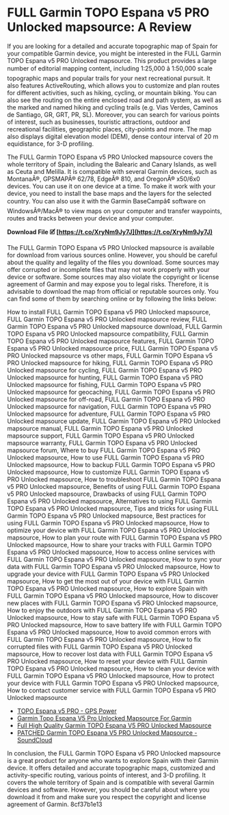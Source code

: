 # FULL Garmin TOPO Espana v5 PRO Unlocked mapsource: A Review
 
If you are looking for a detailed and accurate topographic map of Spain for your compatible Garmin device, you might be interested in the FULL Garmin TOPO Espana v5 PRO Unlocked mapsource. This product provides a large number of editorial mapping content, including 1:25,000 â 1:50,000 scale topographic maps and popular trails for your next recreational pursuit. It also features ActiveRouting, which allows you to customize and plan routes for different activities, such as hiking, cycling, or mountain biking. You can also see the routing on the entire enclosed road and path system, as well as the marked and named hiking and cycling trails (e.g. Vias Verdes, Caminos de Santiago, GR, GRT, PR, SL). Moreover, you can search for various points of interest, such as businesses, touristic attractions, outdoor and recreational facilities, geographic places, city-points and more. The map also displays digital elevation model (DEM), dense contour interval of 20 m equidistance, for 3-D profiling.
 
The FULL Garmin TOPO Espana v5 PRO Unlocked mapsource covers the whole territory of Spain, including the Balearic and Canary Islands, as well as Ceuta and Melilla. It is compatible with several Garmin devices, such as MontanaÂ®, GPSMAPÂ® 62/78, EdgeÂ® 810, and OregonÂ® x50/6x0 devices. You can use it on one device at a time. To make it work with your device, you need to install the base maps and the layers for the selected country. You can also use it with the Garmin BaseCampâ¢ software on WindowsÂ®/MacÂ® to view maps on your computer and transfer waypoints, routes and tracks between your device and your computer.
 
**Download File 🗹 [https://t.co/XryNm9Jy7J](https://t.co/XryNm9Jy7J)**


 
The FULL Garmin TOPO Espana v5 PRO Unlocked mapsource is available for download from various sources online. However, you should be careful about the quality and legality of the files you download. Some sources may offer corrupted or incomplete files that may not work properly with your device or software. Some sources may also violate the copyright or license agreement of Garmin and may expose you to legal risks. Therefore, it is advisable to download the map from official or reputable sources only. You can find some of them by searching online or by following the links below:
 
How to install FULL Garmin TOPO Espana v5 PRO Unlocked mapsource,  FULL Garmin TOPO Espana v5 PRO Unlocked mapsource review,  FULL Garmin TOPO Espana v5 PRO Unlocked mapsource download,  FULL Garmin TOPO Espana v5 PRO Unlocked mapsource compatibility,  FULL Garmin TOPO Espana v5 PRO Unlocked mapsource features,  FULL Garmin TOPO Espana v5 PRO Unlocked mapsource price,  FULL Garmin TOPO Espana v5 PRO Unlocked mapsource vs other maps,  FULL Garmin TOPO Espana v5 PRO Unlocked mapsource for hiking,  FULL Garmin TOPO Espana v5 PRO Unlocked mapsource for cycling,  FULL Garmin TOPO Espana v5 PRO Unlocked mapsource for hunting,  FULL Garmin TOPO Espana v5 PRO Unlocked mapsource for fishing,  FULL Garmin TOPO Espana v5 PRO Unlocked mapsource for geocaching,  FULL Garmin TOPO Espana v5 PRO Unlocked mapsource for off-road,  FULL Garmin TOPO Espana v5 PRO Unlocked mapsource for navigation,  FULL Garmin TOPO Espana v5 PRO Unlocked mapsource for adventure,  FULL Garmin TOPO Espana v5 PRO Unlocked mapsource update,  FULL Garmin TOPO Espana v5 PRO Unlocked mapsource manual,  FULL Garmin TOPO Espana v5 PRO Unlocked mapsource support,  FULL Garmin TOPO Espana v5 PRO Unlocked mapsource warranty,  FULL Garmin TOPO Espana v5 PRO Unlocked mapsource forum,  Where to buy FULL Garmin TOPO Espana v5 PRO Unlocked mapsource,  How to use FULL Garmin TOPO Espana v5 PRO Unlocked mapsource,  How to backup FULL Garmin TOPO Espana v5 PRO Unlocked mapsource,  How to customize FULL Garmin TOPO Espana v5 PRO Unlocked mapsource,  How to troubleshoot FULL Garmin TOPO Espana v5 PRO Unlocked mapsource,  Benefits of using FULL Garmin TOPO Espana v5 PRO Unlocked mapsource,  Drawbacks of using FULL Garmin TOPO Espana v5 PRO Unlocked mapsource,  Alternatives to using FULL Garmin TOPO Espana v5 PRO Unlocked mapsource,  Tips and tricks for using FULL Garmin TOPO Espana v5 PRO Unlocked mapsource,  Best practices for using FULL Garmin TOPO Espana v5 PRO Unlocked mapsource,  How to optimize your device with FULL Garmin TOPO Espana v5 PRO Unlocked mapsource,  How to plan your route with FULL Garmin TOPO Espana v5 PRO Unlocked mapsource,  How to share your tracks with FULL Garmin TOPO Espana v5 PRO Unlocked mapsource,  How to access online services with FULL Garmin TOPO Espana v5 PRO Unlocked mapsource,  How to sync your data with FULL Garmin TOPO Espana v5 PRO Unlocked mapsource,  How to upgrade your device with FULL Garmin TOPO Espana v5 PRO Unlocked mapsource,  How to get the most out of your device with FULL Garmin TOPO Espana v5 PRO Unlocked mapsource,  How to explore Spain with FULL Garmin TOPO Espana v5 PRO Unlocked mapsource,  How to discover new places with FULL Garmin TOPO Espana v5 PRO Unlocked mapsource,  How to enjoy the outdoors with FULL Garmin TOPO Espana v5 PRO Unlocked mapsource,  How to stay safe with FULL Garmin TOPO Espana v5 PRO Unlocked mapsource,  How to save battery life with FULL Garmin TOPO Espana v5 PRO Unlocked mapsource,  How to avoid common errors with FULL Garmin TOPO Espana v5 PRO Unlocked mapsource,  How to fix corrupted files with FULL Garmin TOPO Espana v5 PRO Unlocked mapsource,  How to recover lost data with FULL Garmin TOPO Espana v5 PRO Unlocked mapsource,  How to reset your device with FULL Garmin TOPO Espana v5 PRO Unlocked mapsource,  How to clean your device with FULL Garmin TOPO Espana v5 PRO Unlocked mapsource,  How to protect your device with FULL Garmin TOPO Espana v5 PRO Unlocked mapsource,  How to contact customer service with FULL Garmin TOPO Espana v5 PRO Unlocked mapsource
 
- [TOPO Espana v5 PRO - GPS Power](https://www.gpspower.net/garmin-maps/302492-topo-espana-v5-pro.html)
- [Garmin Topo Espana V5 Pro Unlocked Mapsource For Garmin](https://twoxd.over-blog.com/2021/02/garmin-topo-espana-v5-pro-unlocked-mapsource-for-garmin.html)
- [Full High Quality Garmin TOPO Espana V5 PRO Unlocked Mapsource](https://bitbucket.org/atlassianlabs/ac-gmaps/issues/187/full-high-quality-garmin-topo-espana-v5)
- [PATCHED Garmin TOPO Espana V5 PRO Unlocked Mapsource - SoundCloud](https://soundcloud.com/kyle-ordorica/patched-garmin-topo-espana-v5-pro-unlocked-mapsource)

In conclusion, the FULL Garmin TOPO Espana v5 PRO Unlocked mapsource is a great product for anyone who wants to explore Spain with their Garmin device. It offers detailed and accurate topographic maps, customized and activity-specific routing, various points of interest, and 3-D profiling. It covers the whole territory of Spain and is compatible with several Garmin devices and software. However, you should be careful about where you download it from and make sure you respect the copyright and license agreement of Garmin.
 8cf37b1e13
 
